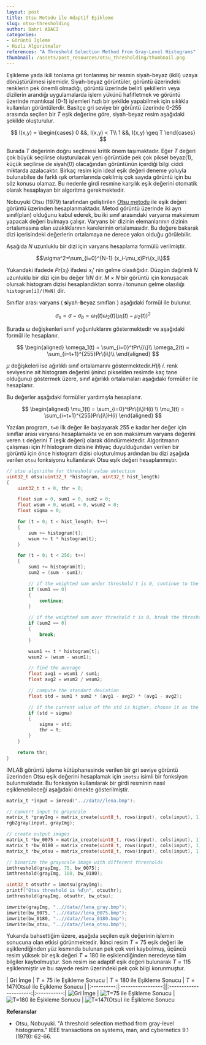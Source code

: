 ```yaml
---
layout: post
title: Otsu Metodu ile Adaptif Eşikleme
slug: otsu-thresholding
author: Bahri ABACI
categories:
- Görüntü İşleme
- Hızlı Algoritmalar
references: "A Threshold Selection Method From Gray-Level Histograms"
thumbnail: /assets/post_resources/otsu_thresholding/thumbnail.png
---
```


Eşikleme yada ikili tonlama gri tonlanmış bir resmin siyah-beyaz (ikili) uzaya dönüştürülmesi işlemidir. Siyah-beyaz görüntüler, görüntü üzerindeki renklerin pek önemli olmadığı, görüntü üzerinde belirli şekillerin veya dizilerin arandığı uygulamalarda işlem yükünü hafifletmek ve görüntü üzerinde mantıksal (0-1) işlemleri hızlı bir şekilde yapabilmek için sıklıkla kullanılan görüntülerdir. Basitçe gri seviye bir görüntü üzerinde 0-255 arasında seçilen bir $T$ eşik değerine göre, siyah-beyaz resim aşağıdaki şekilde oluşturulur. 

<!--more-->

$$
I(x,y) = 
\begin{cases}
0 &&, I(x,y) < T\\
1 &&, I(x,y) \geq T
\end{cases}
$$

Burada $T$ değerinin doğru seçilmesi kritik önem taşımaktadır. Eğer $T$ değeri çok büyük seçilirse oluşturulacak yeni görüntüde pek çok piksel beyaz(1), küçük seçilirse de siyah(0) olacağından görüntünün içerdiği bilgi ciddi miktarda azalacaktır. Birkaç resim için ideal eşik değeri deneme yoluyla bulunabilse de farklı ışık ortamlarında çekilmiş çok sayıda görüntü için bu söz konusu olamaz. Bu nedenle girdi resmine karşılık eşik değerini otomatik olarak hesaplayan bir algoritma gerekmektedir. 

Nobuyuki Otsu (1979) tarafından geliştirilen [Otsu metodu](http://en.wikipedia.org/wiki/Otsu%27s_method) ile eşik değeri görüntü üzerinden hesaplanmaktadır. Metod görüntü üzerinde iki ayrı sınıf(plan) olduğunu kabul ederek, bu iki sınıf arasındaki varyansı maksimum yapacak değeri bulmaya çalışır. Varyans bir dizinin elemanlarının dizinin ortalamasına olan uzaklıklarının karelerinin ortalamasıdır. Bu değere bakarak dizi içerisindeki değerlerin ortalamaya ne derece yakın olduğu görülebilir. 

Aşağıda $N$ uzunluklu bir dizi için varyans hesaplama formülü verilmiştir.  

$$\sigma^2=\sum_{i=0}^{N-1} (x_i-\mu_x)Pr\{x_i\}$$  

Yukarıdaki ifadede $Pr\{x_i\}$ ifadesi $x_i$' nin gelme olasılığıdır. Düzgün dağılımlı $N$ uzunluklu bir dizi için bu değer $1/N$ dir. $M\times N$ bir görüntü için konuşacak olursak histogram dizisi hesaplandıktan sonra $i$ tonunun gelme olasılığı `histogram[i]/(MxN)` dir.  
  
Sınıflar arası varyans ( **s**iyah-**b**eyaz sınıfları ) aşağıdaki formül ile bulunur. 

$$\sigma_s=\sigma-\sigma_b=\omega_1(t)\omega_2(t)(\mu_1(t)-\mu_2(t))^2$$  

Burada $\omega$ değişkenleri sınıf yoğunluklarını göstermektedir ve aşağıdaki formül ile hesaplanır.

$$
\begin{aligned}
\omega_1(t) =  \sum_{i=0}^tPr\{i\}\\
\omega_2(t) =  \sum_{i=t+1}^{255}Pr\{i\}\\
\end{aligned}
$$

$\mu$ değişkeleri ise ağırlıklı sınıf ortalamarını göstermektedir.$H(i)$ $i.$ renk seviyesine ait histogram değerini ($i$ninci pikselden resimde kaç tane olduğunu) göstermek üzere, sınıf ağırlıklı ortalamaları aşağıdaki formüller ile hesaplanır. 

Bu değerler aşağıdaki formüller yardımıyla hesaplanır. 

$$
\begin{aligned}
\mu_1(t)    =  \sum_{i=0}^tPr\{i\}H(i) \\
\mu_1(t)    =  \sum_{i=t+1}^{255}Pr\{i\}H(i)
\end{aligned}
$$

Yazılan program, `t=0` ilk değer ile başlayarak 255 e kadar her değer için sınıflar arası varyansı hesaplamakta ve en son maksimum varyans değerini veren `t` değerini $T$ (eşik değeri) olarak döndürmektedir. Algoritmanın çalışması için $H$ histogram dizisine ihtiyaç duyulduğundan verilen bir görüntü için önce histogram dizisi oluşturulmuş ardından bu dizi aşağıda verilen `otsu` fonksiyonu kullanılarak Otsu eşik değeri hesaplanmıştır.

```c
// otsu algorithm for threshold value detection
uint32_t otsu(uint32_t *histogram, uint32_t hist_length)
{
    uint32_t t = 0, thr = 0;

    float sum = 0, sum1 = 0, sum2 = 0;
    float wsum = 0, wsum1 = 0, wsum2 = 0;
    float sigma = 0;

    for (t = 0; t < hist_length; t++)
    {
        sum += histogram[t];
        wsum += t * histogram[t];
    }

    for (t = 0; t < 256; t++)
    {
        sum1 += histogram[t];
        sum2 = (sum - sum1);

        // if the weighted sum under threshold t is 0, continue to the next threshold
        if (sum1 == 0)
        {
            continue;
        }

        // if the weighted sum over threshold t is 0, break the threshold search
        if (sum2 == 0)
        {
            break;
        }

        wsum1 += t * histogram[t];
        wsum2 = (wsum - wsum1);

        // find the average
        float avg1 = wsum1 / sum1;
        float avg2 = wsum2 / wsum2;

        // compute the standart deviation
        float std = sum1 * sum2 * (avg1 - avg2) * (avg1 - avg2);

        // if the current value of the std is higher, choose it as the best threshold
        if (std > sigma)
        {
            sigma = std;
            thr = t;
        }
    }

    return thr;
}
```

IMLAB görüntü işleme kütüphanesinde verilen bir gri seviye görüntü üzerinden Otsu eşik değerini hesaplamak için `imotsu` isimli bir fonksiyon bulunmaktadır. Bu fonksiyon kullanılarak bir girdi resminin nasıl eşiklenebileceği aşağıdaki örnekte gösterilmiştir.

```c
matrix_t *input = imread("..//data//lena.bmp");

// convert input to grayscale
matrix_t *grayImg = matrix_create(uint8_t, rows(input), cols(input), 1);
rgb2gray(input, grayImg);

// create output images
matrix_t *bw_0075 = matrix_create(uint8_t, rows(input), cols(input), 1);
matrix_t *bw_0180 = matrix_create(uint8_t, rows(input), cols(input), 1);
matrix_t *bw_otsu = matrix_create(uint8_t, rows(input), cols(input), 1);

// binarize the grayscale image with different thresholds
imthreshold(grayImg, 75, bw_0075);
imthreshold(grayImg, 180, bw_0180);

uint32_t otsuthr = imotsu(grayImg);
printf("Otsu threshold is %d\n", otsuthr);
imthreshold(grayImg, otsuthr, bw_otsu);

imwrite(grayImg, "..//data//lena_gray.bmp");
imwrite(bw_0075, "..//data//lena_0075.bmp");
imwrite(bw_0180, "..//data//lena_0180.bmp");
imwrite(bw_otsu, "..//data//lena_otsu.bmp");
```

Yukarıda bahsettiğim üzere, aşağıda seçilen eşik değerinin işlemin sonucuna olan etkisi görünmektedir. İkinci resim $T=75$ eşik değeri ile eşiklendiğinden yüz kısmında bulunan pek çok veri kaybolmuş, üçüncü resim yüksek bir eşik değeri $T=180$ ile eşiklendiğinden neredeyse tüm bilgiler kaybolmuştur. Son resim ise adaptif eşik değeri bulunarak $T=115$ eşiklenmiştir ve bu sayede resim üzerindeki pek çok bilgi korunmuştur.  
  
| Gri İmge   |  $T=75$ ile Eşikleme Sonucu | $T=180$ ile Eşikleme Sonucu | $T=147$(Otsu) ile Eşikleme Sonucu  |
|:----------:|:-----------------:||:----------------------:|:-----------:|
![Gri İmge][lena_otsu_threshold] | ![T=75 ile Eşikleme Sonucu][lena_otsu_threshold_75] | ![T=180 ile Eşikleme Sonucu][lena_otsu_threshold_180] | ![T=147(Otsu) ile Eşikleme Sonucu][lena_otsu_threshold_otsu]

  
**Referanslar**

* Otsu, Nobuyuki. "A threshold selection method from gray-level histograms." IEEE transactions on systems, man, and cybernetics 9.1 (1979): 62-66.

[RESOURCES]: # (List of the resources used by the blog post)
[lena_otsu_threshold]: /assets/post_resources/otsu_thresholding/lena_gray.png
[lena_otsu_threshold_75]: /assets/post_resources/otsu_thresholding/lena_0075.png
[lena_otsu_threshold_180]: /assets/post_resources/otsu_thresholding/lena_0180.png
[lena_otsu_threshold_otsu]: /assets/post_resources/otsu_thresholding/lena_otsu.png